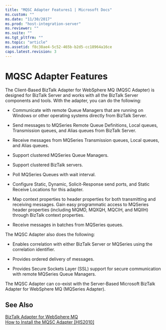 ```yaml
---
title: "MQSC Adapter Features1 | Microsoft Docs"
ms.custom: ""
ms.date: "11/30/2017"
ms.prod: "host-integration-server"
ms.reviewer: ""
ms.suite: ""
ms.tgt_pltfrm: ""
ms.topic: "article"
ms.assetid: f8c38ae4-5c52-465b-b2d5-cc18964a16ce
caps.latest.revision: 3
---
```

# MQSC Adapter Features
The Client-Based BizTalk Adapter for WebSphere MQ (MQSC Adapter) is designed for BizTalk Server and works with all the BizTalk Server components and tools. With the adapter, you can do the following:  
  
-   Communicate with remote Queue Managers that are running on Windows or other operating systems directly from BizTalk Server.  
  
-   Send messages to MQSeries Remote Queue Definitions, Local queues, Transmission queues, and Alias queues from BizTalk Server.  
  
-   Receive messages from MQSeries Transmission queues, Local queues, and Alias queues.  
  
-   Support clustered MQSeries Queue Managers.  
  
-   Support clustered BizTalk servers.  
  
-   Poll MQSeries Queues with wait interval.  
  
-   Configure Static, Dynamic, Solicit-Response send ports, and Static Receive Locations for this adapter.  
  
-   Map context properties to header properties for both transmitting and receiving messages. Gain easy programmatic access to MQSeries header properties (including MQMD, MQXQH, MQCIH, and MQIIH) through BizTalk context properties.  
  
-   Receive messages in batches from MQSeries queues.  
  
 The MQSC Adapter also does the following:  
  
-   Enables correlation with either BizTalk Server or MQSeries using the correlation identifier.  
  
-   Provides ordered delivery of messages.  
  
-   Provides Secure Sockets Layer (SSL) support for secure communication with remote MQSeries Queue Managers.  
  
 The MQSC Adapter can co-exist with the Server-Based Microsoft BizTalk Adapter for WebSphere MQ (MQSeries Adapter).  
  
## See Also  
 [BizTalk Adapter for WebSphere MQ](../HIS2010/biztalk-adapter-for-websphere-mq1.md)   
 [How to Install the MQSC Adapter &#91;HIS2010&#93;](http://msdn.microsoft.com/en-us/a148aefc-1224-401e-9f68-0606b32b7877)